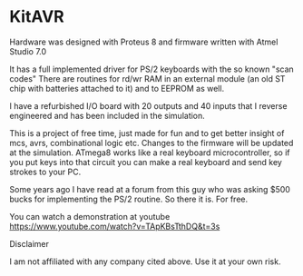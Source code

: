 # KitAVR

Hardware was designed with Proteus 8 and firmware written with Atmel Studio 7.0

It has a full implemented driver for PS/2 keyboards with the so known "scan codes"
There are routines for rd/wr RAM in an external module (an old ST chip with batteries attached to it)
and to EEPROM as well.

I have a refurbished I/O board with 20 outputs and 40 inputs that I reverse engineered and has been
included in the simulation.

This is a project of free time, just made for fun and to get better insight of mcs, avrs, combinational
logic etc. Changes to the firmware will be updated at the simulation. ATmega8 works like a real keyboard
microcontroller, so if you put keys into that circuit you can make a real keyboard and send key strokes to your PC.

Some years ago I have read at a forum from this guy who was asking $500 bucks for implementing the PS/2 routine.
So there it is. For free.

You can watch a demonstration at youtube https://www.youtube.com/watch?v=TApKBsTthDQ&t=3s

Disclaimer

I am not affiliated with any company cited above. Use it at your own risk.

